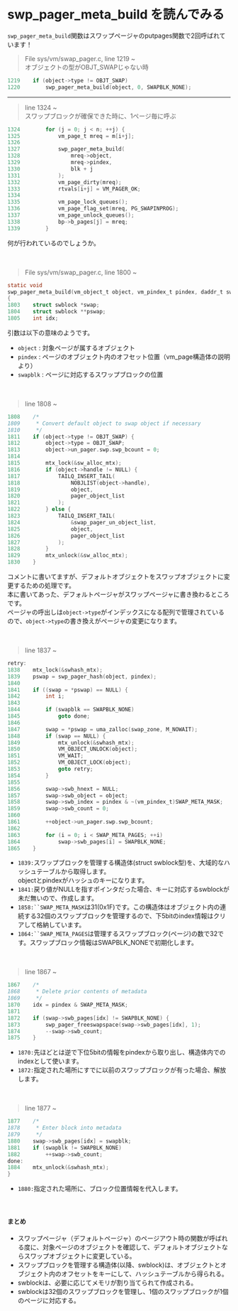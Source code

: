 # swp_pager_meta_build を読んでみる

`swp_pager_meta_build`関数はスワップページャのputpages関数で2回呼ばれています！

> File sys/vm/swap_pager.c, line 1219 ~  
オブジェクトの型がOBJT_SWAPじゃない時
```C
1219	if (object->type != OBJT_SWAP)
1220		swp_pager_meta_build(object, 0, SWAPBLK_NONE);
```


***

> line 1324 ~  
スワップブロックが確保できた時に、1ページ毎に呼ぶ
```C
1324		for (j = 0; j < n; ++j) {
1325			vm_page_t mreq = m[i+j];
1326
1327			swp_pager_meta_build(
1328			    mreq->object, 
1329			    mreq->pindex,
1330			    blk + j
1331			);
1332			vm_page_dirty(mreq);
1333			rtvals[i+j] = VM_PAGER_OK;
1334
1335			vm_page_lock_queues();
1336			vm_page_flag_set(mreq, PG_SWAPINPROG);
1337			vm_page_unlock_queues();
1338			bp->b_pages[j] = mreq;
1339		}
```

何が行われているのでしょうか。

　

> File sys/vm/swap_pager.c, line 1800 ~
```C
static void
swp_pager_meta_build(vm_object_t object, vm_pindex_t pindex, daddr_t swapblk)
{
1803	struct swblock *swap;
1804	struct swblock **pswap;
1805	int idx;
```

引数は以下の意味のようです。
* `object` : 対象ページが属するオブジェクト
* `pindex` : ページのオブジェクト内のオフセット位置（vm_page構造体の説明より）
* `swapblk` : ページに対応するスワップブロックの位置

　

> line 1808 ~
```C
1808	/*
1809	 * Convert default object to swap object if necessary
1810	 */
1811	if (object->type != OBJT_SWAP) {
1812		object->type = OBJT_SWAP;
1813		object->un_pager.swp.swp_bcount = 0;
1814
1815		mtx_lock(&sw_alloc_mtx);
1816		if (object->handle != NULL) {
1817			TAILQ_INSERT_TAIL(
1818			    NOBJLIST(object->handle),
1819			    object, 
1820			    pager_object_list
1821			);
1822		} else {
1823			TAILQ_INSERT_TAIL(
1824			    &swap_pager_un_object_list,
1825			    object, 
1826			    pager_object_list
1827			);
1828		}
1829		mtx_unlock(&sw_alloc_mtx);
1830	}
```

コメントに書いてますが、デフォルトオブジェクトをスワップオブジェクトに変更するための処理です。  
本に書いてあった、デフォルトページャがスワップページャに書き換わるところです。  
ページャの呼出しは`object->type`がインデックスになる配列で管理されているので、`object->type`の書き換えがページャの変更になります。

　

> line 1837 ~
```C
retry:
1838	mtx_lock(&swhash_mtx);
1839	pswap = swp_pager_hash(object, pindex);
1840
1841	if ((swap = *pswap) == NULL) {
1842		int i;
1843
1844		if (swapblk == SWAPBLK_NONE)
1845			goto done;
1846
1847		swap = *pswap = uma_zalloc(swap_zone, M_NOWAIT);
1848		if (swap == NULL) {
1849			mtx_unlock(&swhash_mtx);
1850			VM_OBJECT_UNLOCK(object);
1851			VM_WAIT;
1852			VM_OBJECT_LOCK(object);
1853			goto retry;
1854		}
1855
1856		swap->swb_hnext = NULL;
1857		swap->swb_object = object;
1858		swap->swb_index = pindex & ~(vm_pindex_t)SWAP_META_MASK;
1859		swap->swb_count = 0;
1860
1861		++object->un_pager.swp.swp_bcount;
1862
1863		for (i = 0; i < SWAP_META_PAGES; ++i)
1864			swap->swb_pages[i] = SWAPBLK_NONE;
1865	}
```

* `1839:`スワップブロックを管理する構造体(struct swblock型)を、大域的なハッシュテーブルから取得します。  
objectとpindexがハッシュのキーになります。
* `1841:`戻り値がNULLを指すポインタだった場合、キーに対応するswblockが未だ無いので、作成します。
* `1858:``SWAP_META_MASK`は31(0x1F)です。この構造体はオブジェクト内の連続する32個のスワップブロックを管理するので、下5bitのindex情報はクリアして格納しています。
* `1864:``SWAP_META_PAGES`は管理するスワップブロック(ページ)の数で32です。スワップブロック情報はSWAPBLK_NONEで初期化します。

　

> line 1867 ~
```C
1867	/*
1868	 * Delete prior contents of metadata
1869	 */
1870	idx = pindex & SWAP_META_MASK;
1871
1872	if (swap->swb_pages[idx] != SWAPBLK_NONE) {
1873		swp_pager_freeswapspace(swap->swb_pages[idx], 1);
1874		--swap->swb_count;
1875	}
```

* `1870:`先ほどとは逆で下位5bitの情報をpindexから取り出し、構造体内でのindexとして使います。
* `1872:`指定された場所にすでに以前のスワップブロックが有った場合、解放します。

　

> line 1877 ~
```C
1877	/*
1878	 * Enter block into metadata
1879	 */
1880	swap->swb_pages[idx] = swapblk;
1881	if (swapblk != SWAPBLK_NONE)
1882		++swap->swb_count;
done:
1884	mtx_unlock(&swhash_mtx);
}
```

* `1880:`指定された場所に、ブロック位置情報を代入します。

　

#### まとめ
* スワップページャ（デフォルトページャ）のページアウト時の関数が呼ばれる度に、対象ページのオブジェクトを確認して、デフォルトオブジェクトならスワップオブジェクトに変更している。
* スワップブロックを管理する構造体(以降、swblock)は、オブジェクトとオブジェクト内のオフセットをキーにして、ハッシュテーブルから得られる。
* swblockは、必要に応じてメモリが割り当てられて作成される。
* swblockは32個のスワップブロックを管理し、1個のスワップブロックが1個のページに対応する。

